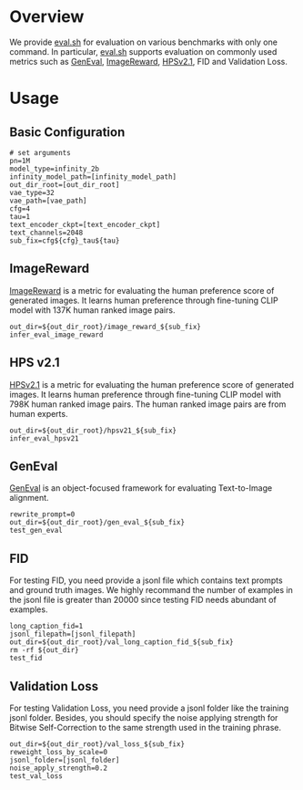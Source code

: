# Overview
We provide [eval.sh](scripts/eval.sh) for evaluation on various benchmarks with only one command. In particular, [eval.sh](scripts/eval.sh) supports evaluation on commonly used metrics such as [GenEval](https://github.com/djghosh13/geneval), [ImageReward](https://github.com/THUDM/ImageReward), [HPSv2.1](https://github.com/tgxs002/HPSv2), FID and Validation Loss.

# Usage


## Basic Configuration

```shell
# set arguments
pn=1M
model_type=infinity_2b
infinity_model_path=[infinity_model_path]
out_dir_root=[out_dir_root]
vae_type=32
vae_path=[vae_path]
cfg=4
tau=1
text_encoder_ckpt=[text_encoder_ckpt]
text_channels=2048
sub_fix=cfg${cfg}_tau${tau}
```


## ImageReward
[ImageReward](https://github.com/THUDM/ImageReward) is a metric for evaluating the human preference score of generated images. It learns human preference through fine-tuning CLIP model with 137K human ranked image pairs.
```shell
out_dir=${out_dir_root}/image_reward_${sub_fix}
infer_eval_image_reward
```

## HPS v2.1
[HPSv2.1](https://github.com/tgxs002/HPSv2) is a metric for evaluating the human preference score of generated images. It learns human preference through fine-tuning CLIP model with 798K human ranked image pairs. The human ranked image pairs are from human experts.
```shell
out_dir=${out_dir_root}/hpsv21_${sub_fix}
infer_eval_hpsv21
```

## GenEval
[GenEval](https://github.com/djghosh13/geneval) is an object-focused framework for evaluating Text-to-Image alignment.
```shell
rewrite_prompt=0
out_dir=${out_dir_root}/gen_eval_${sub_fix}
test_gen_eval
```

## FID
For testing FID, you need provide a jsonl file which contains text prompts and ground truth images. We highly recommand the number of examples in the jsonl file is greater than 20000 since testing FID needs abundant of examples.
```shell
long_caption_fid=1
jsonl_filepath=[jsonl_filepath]
out_dir=${out_dir_root}/val_long_caption_fid_${sub_fix}
rm -rf ${out_dir}
test_fid
```

## Validation Loss
For testing Validation Loss, you need provide a jsonl folder like the training jsonl folder. Besides, you should specify the noise applying strength for Bitwise Self-Correction to the same strength used in the training phrase.
```shell
out_dir=${out_dir_root}/val_loss_${sub_fix}
reweight_loss_by_scale=0
jsonl_folder=[jsonl_folder]
noise_apply_strength=0.2
test_val_loss
```